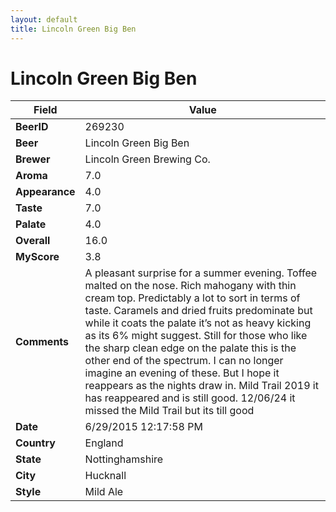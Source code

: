 ```yaml
---
layout: default
title: Lincoln Green Big Ben
---
```


# Lincoln Green Big Ben

| Field         | Value     |
|---------------|-----------|
| **BeerID** | 269230 |
| **Beer** | Lincoln Green Big Ben |
| **Brewer** | Lincoln Green Brewing Co. |
| **Aroma** | 7.0 |
| **Appearance** | 4.0 |
| **Taste** | 7.0 |
| **Palate** | 4.0 |
| **Overall** | 16.0 |
| **MyScore** | 3.8 |
| **Comments** | A pleasant surprise for a summer evening. Toffee malted on the nose. Rich mahogany with thin cream top. Predictably a lot to sort in terms of taste. Caramels and dried fruits predominate but while it coats the palate it’s not as heavy kicking as its 6% might suggest. Still for those who like the sharp clean edge on the palate this is the other end of the spectrum. I can no longer imagine an evening of these. But I hope it reappears as the nights draw in. Mild Trail 2019 it has reappeared and is still good. 12/06/24 it missed the Mild Trail but its till good  |
| **Date** | 6/29/2015 12:17:58 PM |
| **Country** | England |
| **State** | Nottinghamshire |
| **City** | Hucknall |
| **Style** | Mild Ale |
